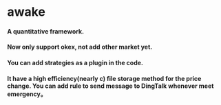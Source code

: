 # awake

#### A quantitative framework.
#### Now only support okex, not add other market yet.
#### You can add strategies as a plugin in the code.

#### It have a high efficiency(nearly c) file storage method for the price change. You can add rule to send message to DingTalk whenever meet emergency。 
#### 
